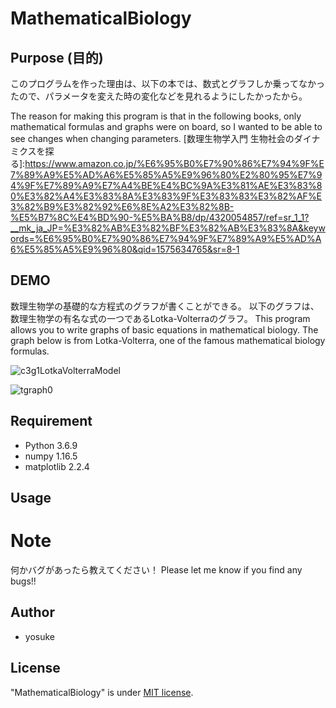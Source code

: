 # MathematicalBiology


## Purpose (目的)
 
このプログラムを作った理由は、以下の本では、数式とグラフしか乗ってなかったので、パラメータを変えた時の変化などを見れるようにしたかったから。


The reason for making this program is that in the following books, only mathematical formulas and graphs were on board, so I wanted to be able to see changes when changing parameters.
[数理生物学入門 生物社会のダイナミクスを探る]:https://www.amazon.co.jp/%E6%95%B0%E7%90%86%E7%94%9F%E7%89%A9%E5%AD%A6%E5%85%A5%E9%96%80%E2%80%95%E7%94%9F%E7%89%A9%E7%A4%BE%E4%BC%9A%E3%81%AE%E3%83%80%E3%82%A4%E3%83%8A%E3%83%9F%E3%83%83%E3%82%AF%E3%82%B9%E3%82%92%E6%8E%A2%E3%82%8B-%E5%B7%8C%E4%BD%90-%E5%BA%B8/dp/4320054857/ref=sr_1_1?__mk_ja_JP=%E3%82%AB%E3%82%BF%E3%82%AB%E3%83%8A&keywords=%E6%95%B0%E7%90%86%E7%94%9F%E7%89%A9%E5%AD%A6%E5%85%A5%E9%96%80&qid=1575634765&sr=8-1
 
## DEMO
 
数理生物学の基礎的な方程式のグラフが書くことができる。
以下のグラフは、数理生物学の有名な式の一つであるLotka-Volterraのグラフ。
This program allows you to write graphs of basic equations in mathematical biology.
The graph below is from Lotka-Volterra, one of the famous mathematical biology formulas.
 
![c3g1LotkaVolterraModel](https://user-images.githubusercontent.com/49602425/70322542-b37c6f80-186d-11ea-8b53-1e53f148b703.jpg)

![tgraph0](https://user-images.githubusercontent.com/49602425/70322583-d1e26b00-186d-11ea-993c-1314455c308d.jpg) 

 
## Requirement
 
* Python 3.6.9 
* numpy  1.16.5
* matplotlib 2.2.4

 
## Usage

 
# Note

何かバグがあったら教えてください！
Please let me know if you find any bugs!!
 
## Author
 
* yosuke

## License

"MathematicalBiology" is under [MIT license](https://en.wikipedia.org/wiki/MIT_License).
  
